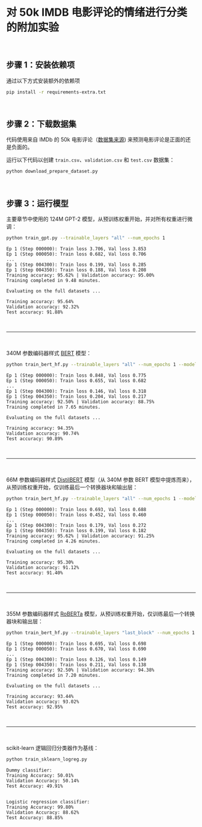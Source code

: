 # 对 50k IMDB 电影评论的情绪进行分类的附加实验

&nbsp;
## 步骤 1：安装依赖项

通过以下方式安装额外的依赖项

```bash
pip install -r requirements-extra.txt
```

&nbsp;
## 步骤 2：下载数据集

代码使用来自 IMDb 的 50k 电影评论（[数据集来源](https://ai.stanford.edu/~amaas/data/sentiment/)) 来预测电影评论是正面的还是负面的。

运行以下代码以创建 `train.csv`、`validation.csv` 和 `test.csv` 数据集：

```bash
python download_prepare_dataset.py
```

&nbsp;
## 步骤 3：运行模型

主要章节中使用的 124M GPT-2 模型，从预训练权重开始，并对所有权重进行微调：

```bash
python train_gpt.py --trainable_layers "all" --num_epochs 1
```

```
Ep 1 (Step 000000): Train loss 3.706, Val loss 3.853
Ep 1 (Step 000050): Train loss 0.682, Val loss 0.706
...
Ep 1 (Step 004300): Train loss 0.199, Val loss 0.285
Ep 1 (Step 004350): Train loss 0.188, Val loss 0.208
Training accuracy: 95.62% | Validation accuracy: 95.00%
Training completed in 9.48 minutes.

Evaluating on the full datasets ...

Training accuracy: 95.64%
Validation accuracy: 92.32%
Test accuracy: 91.88%
```

<br>

---

<br>

340M 参数编码器样式 [BERT](https://arxiv.org/abs/1810.04805) 模型：

```bash
python train_bert_hf.py --trainable_layers "all" --num_epochs 1 --model "bert"
```

```
Ep 1 (Step 000000): Train loss 0.848, Val loss 0.775
Ep 1 (Step 000050): Train loss 0.655, Val loss 0.682
...
Ep 1 (Step 004300): Train loss 0.146, Val loss 0.318
Ep 1 (Step 004350): Train loss 0.204, Val loss 0.217
Training accuracy: 92.50% | Validation accuracy: 88.75%
Training completed in 7.65 minutes.

Evaluating on the full datasets ...

Training accuracy: 94.35%
Validation accuracy: 90.74%
Test accuracy: 90.89%
```

<br>

---

<br>

66M 参数编码器样式 [DistilBERT](https://arxiv.org/abs/1910.01108) 模型（从 340M 参数 BERT 模型中提炼而来），从预训练权重开始，仅训练最后一个转换器块和输出层：

```bash
python train_bert_hf.py --trainable_layers "all" --num_epochs 1 --model "distilbert"
```

```
Ep 1 (Step 000000): Train loss 0.693, Val loss 0.688
Ep 1 (Step 000050): Train loss 0.452, Val loss 0.460
...
Ep 1 (Step 004300): Train loss 0.179, Val loss 0.272
Ep 1 (Step 004350): Train loss 0.199, Val loss 0.182
Training accuracy: 95.62% | Validation accuracy: 91.25%
Training completed in 4.26 minutes.

Evaluating on the full datasets ...

Training accuracy: 95.30%
Validation accuracy: 91.12%
Test accuracy: 91.40%
```
<br>

---

<br>

355M 参数编码器样式 [RoBERTa](https://arxiv.org/abs/1907.11692) 模型，从预训练权重开始，仅训练最后一个转换器块和输出层：

```bash
python train_bert_hf.py --trainable_layers "last_block" --num_epochs 1 --model "roberta"
```

```
Ep 1 (Step 000000): Train loss 0.695, Val loss 0.698
Ep 1 (Step 000050): Train loss 0.670, Val loss 0.690
...
Ep 1 (Step 004300): Train loss 0.126, Val loss 0.149
Ep 1 (Step 004350): Train loss 0.211, Val loss 0.138
Training accuracy: 92.50% | Validation accuracy: 94.38%
Training completed in 7.20 minutes.

Evaluating on the full datasets ...

Training accuracy: 93.44%
Validation accuracy: 93.02%
Test accuracy: 92.95%
```

<br>

---

<br>

scikit-learn 逻辑回归分类器作为基线：

```bash
python train_sklearn_logreg.py
```

```
Dummy classifier:
Training Accuracy: 50.01%
Validation Accuracy: 50.14%
Test Accuracy: 49.91%


Logistic regression classifier:
Training Accuracy: 99.80%
Validation Accuracy: 88.62%
Test Accuracy: 88.85%
```